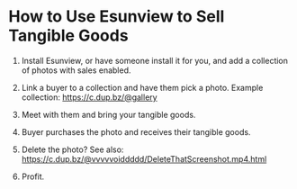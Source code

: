 How to Use Esunview to Sell Tangible Goods
==========================================

1) Install Esunview, or have someone install it for you, and add a collection of photos with sales enabled.

2) Link a buyer to a collection and have them pick a photo. Example collection: https://c.dup.bz/@gallery

3) Meet with them and bring your tangible goods.

4) Buyer purchases the photo and receives their tangible goods.

5) Delete the photo? See also: https://c.dup.bz/@vvvvvoiddddd/DeleteThatScreenshot.mp4.html

6) Profit.
